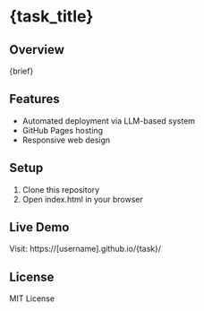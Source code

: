 # {task_title}

## Overview
{brief}

## Features
- Automated deployment via LLM-based system
- GitHub Pages hosting
- Responsive web design

## Setup
1. Clone this repository
2. Open index.html in your browser

## Live Demo
Visit: https://[username].github.io/{task}/

## License
MIT License